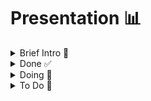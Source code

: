 # Presentation 📊

<details>
<summary>Brief Intro 🌟</summary>

- **Distillation x Segmentation**: An overview of how distillation techniques are applied to segmentation tasks.

</details>

<details>
<summary>Done ✅</summary>

<details>
<summary>Research 📚</summary>

  - **Original Paper**: Summarized insights and key points.
  - **Deep Dive into CE Loss and Dark Knowledge**: Understanding cross-entropy loss and the concept of dark knowledge in distillation.
  - **Various Paradigms of Distillation**: Exploring different distillation approaches.

</details>

<details>
<summary>Model 🧠</summary>

  - **UNet Choice Explanation**: Justification for choosing the UNet architecture for the task.

</details>

<details>
<summary>Data 📈</summary>

  - **BDD100K + Cityscapes & Class Imbalance Problem**: Analysis of the datasets used and the challenge of class imbalance.

</details>

<details>
<summary>Code 💻</summary>

  - **Working Code for Training & Distillation of UNet Model (PyTorch)**: Implementation details.
  - **Distributed Training Option (Accelerate)**: Configuration for distributed training.
  - **Logging All Chosen Model Metrics, Hardware Consumption via API (wandb)**: Monitoring and logging setup.
  - **Tested 10 Epochs on GTX 1660 TI**: Initial performance testing.

</details>

</details>

<details>
<summary>Doing 🔄</summary>

<details>
<summary>Research 🧐</summary>

  - **Thinking About a Loss Function for the Teacher Model that Favors Teaching & Performance (High Entropy Output)**: Developing a specialized loss function.
  - **Deciding on Distillation Paradigm for UNet (Decoder, Encoder, Bottleneck)**: Selecting the most suitable distillation approach for UNet.
  - **Improving Online Distillation: Alternating Loss Functions**: Exploring methods to enhance online distillation.
  - **Reframing the Problem in Terms of Bias and Variance**: Aiming for better problem formulation.

</details>

</details>

<details>
<summary>To Do 📝</summary>

<details>
<summary>Model 🛠️</summary>

  - **Aligning Number of Parameters of Student Model with Compute Capabilities of Modern Self-Driving Cars**: Optimizing the student model for real-world applications.

</details>

<details>
<summary>Data 🧬</summary>

  - **Studying Properties of the Dataset Better**: Deepening the understanding of dataset characteristics.

</details>

<details>
<summary>Code 👨‍💻</summary>

  - **Profiling Code to Measure Inference Time of the Student Model**: Performance analysis.
  - **Logging Images Through Network Layers to Gain New Insights**: Visualizing and understanding model behavior.

</details>

</details>
